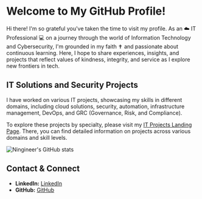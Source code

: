 # Welcome to My GitHub Profile!

Hi there! I'm so grateful you've taken the time to visit my profile. As an ☁️ IT Professional 💻 on a journey through the world of Information Technology and Cybersecurity, I'm grounded in my faith ✝️ and passionate about continuous learning. Here, I hope to share experiences, insights, and projects that reflect values of kindness, integrity, and service as I explore new frontiers in tech.

## IT Solutions and Security Projects

I have worked on various IT projects, showcasing my skills in different domains, including cloud solutions, security, automation, infrastructure management, DevOps, and GRC (Governance, Risk, and Compliance).

To explore these projects by specialty, please visit my [IT Projects Landing Page](./projects-landing.md). There, you can find detailed information on projects across various domains and skill levels.

![Ningineer's GitHub stats](https://github-readme-stats.vercel.app/api?username=ningineer&show_icons=true&theme=tokyonight)

## Contact & Connect
- **LinkedIn:** [LinkedIn](https://linkedin.com/in/ryan-rubiaco)
- **GitHub:** [GitHub](https://github.com/ningineer)
